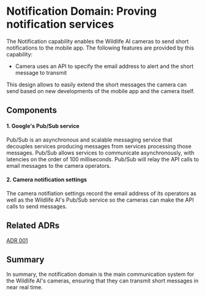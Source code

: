 # Notification Domain: Proving notification services 

The Notification capability enables the Wildlife AI cameras to send short notifications to the mobile app. The following features are provided by this capability:
- Camera uses an API to specify the email address to alert and the short message to transmit

This design allows to easily extend the short messages the camera can send based on new developments of the mobile app and the camera itself.

## Components

#### 1. Google's Pub/Sub service

Pub/Sub is an asynchronous and scalable messaging service that decouples services producing messages from services processing those messages. Pub/Sub allows services to communicate asynchronously, with latencies on the order of 100 milliseconds. Pub/Sub will relay the API calls to email messages to the camera operators.

#### 2. Camera notification settings

The camera notifiation settings record the email address of its operators as well as the Wildlife AI's Pub/Sub service so the cameras can make the API calls to send messages.


## Related ADRs

[ADR 001](../ADRs/ADR001-EventDriven.md)

## Summary
In summary, the notification domain is the main communication system for the Wildlife AI's cameras, ensuring that they can transmit short messages in near real time.
